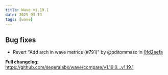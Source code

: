 ```yaml
---
title: Wave v1.19.1
date: 2025-03-13
tags: [wave]
---
```


## Bug fixes

- Revert "Add arch in wave metrics (#791)" by @pditommaso in [0fd2eefa](https://github.com/seqeralabs/wave/commit/0fd2eefae1d51b1a355b685e15ad116367410507)

**Full changelog**: https://github.com/seqeralabs/wave/compare/v1.19.0...v1.19.1
